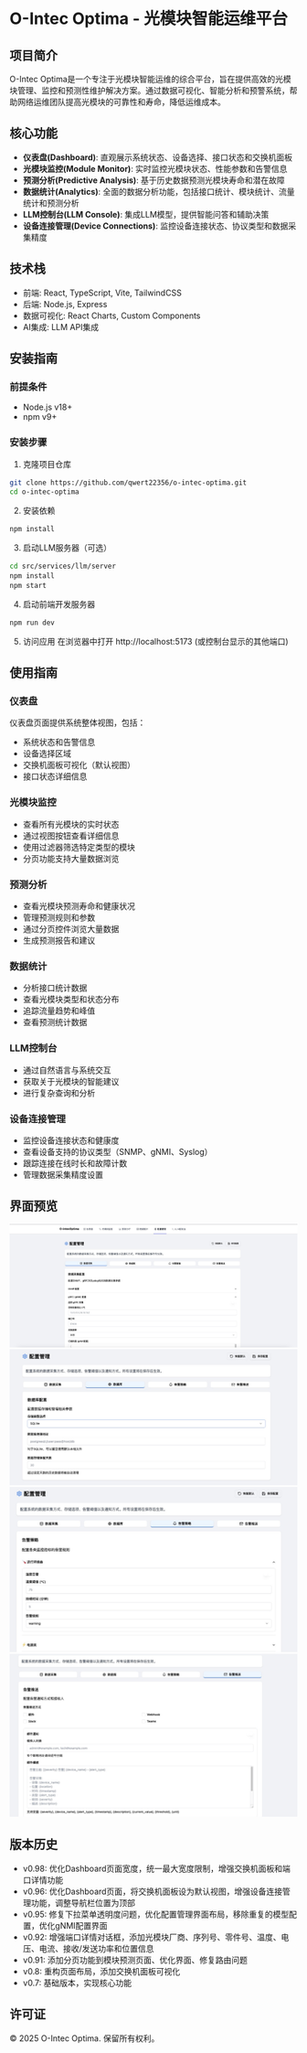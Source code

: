 # O-Intec Optima - 光模块智能运维平台

## 项目简介

O-Intec Optima是一个专注于光模块智能运维的综合平台，旨在提供高效的光模块管理、监控和预测性维护解决方案。通过数据可视化、智能分析和预警系统，帮助网络运维团队提高光模块的可靠性和寿命，降低运维成本。

## 核心功能

- **仪表盘(Dashboard)**: 直观展示系统状态、设备选择、接口状态和交换机面板
- **光模块监控(Module Monitor)**: 实时监控光模块状态、性能参数和告警信息
- **预测分析(Predictive Analysis)**: 基于历史数据预测光模块寿命和潜在故障
- **数据统计(Analytics)**: 全面的数据分析功能，包括接口统计、模块统计、流量统计和预测分析
- **LLM控制台(LLM Console)**: 集成LLM模型，提供智能问答和辅助决策
- **设备连接管理(Device Connections)**: 监控设备连接状态、协议类型和数据采集精度

## 技术栈

- 前端: React, TypeScript, Vite, TailwindCSS
- 后端: Node.js, Express
- 数据可视化: React Charts, Custom Components
- AI集成: LLM API集成

## 安装指南

### 前提条件

- Node.js v18+
- npm v9+

### 安装步骤

1. 克隆项目仓库
```bash
git clone https://github.com/qwert22356/o-intec-optima.git
cd o-intec-optima
```

2. 安装依赖
```bash
npm install
```

3. 启动LLM服务器（可选）
```bash
cd src/services/llm/server
npm install
npm start
```

4. 启动前端开发服务器
```bash
npm run dev
```

5. 访问应用
在浏览器中打开 http://localhost:5173 (或控制台显示的其他端口)

## 使用指南

### 仪表盘

仪表盘页面提供系统整体视图，包括：
- 系统状态和告警信息
- 设备选择区域
- 交换机面板可视化（默认视图）
- 接口状态详细信息

### 光模块监控

- 查看所有光模块的实时状态
- 通过视图按钮查看详细信息
- 使用过滤器筛选特定类型的模块
- 分页功能支持大量数据浏览

### 预测分析

- 查看光模块预测寿命和健康状况
- 管理预测规则和参数
- 通过分页控件浏览大量数据
- 生成预测报告和建议

### 数据统计

- 分析接口统计数据
- 查看光模块类型和状态分布
- 追踪流量趋势和峰值
- 查看预测统计数据

### LLM控制台

- 通过自然语言与系统交互
- 获取关于光模块的智能建议
- 进行复杂查询和分析

### 设备连接管理

- 监控设备连接状态和健康度
- 查看设备支持的协议类型（SNMP、gNMI、Syslog）
- 跟踪连接在线时长和故障计数
- 管理数据采集精度设置

## 界面预览

![数据采集模块](screenshots/数据采集模块新增.jpg)
![数据库配置模块](screenshots/数据库配置模块新增.jpg)
![告警策略](screenshots/告警策略.jpg)
![推送模块](screenshots/推送模块.jpg)

## 版本历史

- v0.98: 优化Dashboard页面宽度，统一最大宽度限制，增强交换机面板和端口详情功能
- v0.96: 优化Dashboard页面，将交换机面板设为默认视图，增强设备连接管理功能，调整导航栏位置为顶部
- v0.95: 修复下拉菜单透明度问题，优化配置管理界面布局，移除重复的模型配置，优化gNMI配置界面
- v0.92: 增强端口详情对话框，添加光模块厂商、序列号、零件号、温度、电压、电流、接收/发送功率和位置信息
- v0.91: 添加分页功能到模块预测页面、优化界面、修复路由问题
- v0.8: 重构页面布局，添加交换机面板可视化
- v0.7: 基础版本，实现核心功能

## 许可证

© 2025 O-Intec Optima. 保留所有权利。 